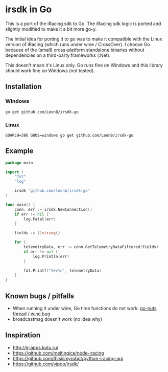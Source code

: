 # irsdk in Go

This is a port of the iRacing sdk to Go. The iRacing sdk logic is ported and
slightly modified to make it a bit more go-y.

The initial idea for porting it to go was to make it compatible with the Linux
version of iRacing (which runs under wine / CrossOver). I choose Go because of
the (small) cross-platform standalone binaries without dependencies on a
third-party frameworks (.Net).

This doesn't mean it's Linux only. Go runs fine on Windows and this library
should work fine on Windows (not tested).

## Installation

### Windows

```
go get github.com/LeonB/irsdk-go
```

### Linux

```
GOARCH=386 GOOS=windows go get github.com/LeonB/irsdk-go
```

## Example

``` go
package main

import (
	"fmt"
	"log"

	irsdk "github.com/leonb/irsdk-go"
)

func main() {
	conn, err := irsdk.NewConnection()
	if err != nil {
		log.Fatal(err)
	}

	fields := []string{}

	for {
		telemetryData, err := conn.GetTelemetryDataFiltered(fields)
		if err != nil {
			log.Println(err)
		}

		fmt.Printf("%+v\n", telemetryData)
	}
}
```

## Known bugs / pitfalls

- When running it under wine, Go time functions do not work:
  [go-nuts thread](https://groups.google.com/forum/#!topic/golang-nuts/nhJOw71rw7k) /
  [wine bug](https://bugs.winehq.org/show_bug.cgi?id=38272)
- broadcastmsg doesn't work (no idea why)

## Inspiration

- http://ir-apps.kutu.ru/
- https://github.com/meltingice/node-iracing
- https://github.com/thisismyrobot/python-iracing-api
- https://github.com/vipoo/irsdk/
